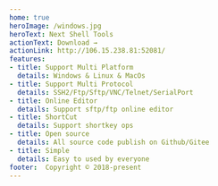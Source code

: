 ```yaml
---
home: true
heroImage: /windows.jpg
heroText: Next Shell Tools
actionText: Download →
actionLink: http://106.15.238.81:52081/
features:
- title: Support Multi Platform
  details: Windows & Linux & MacOs
- title: Support Multi Protocol
  details: SSH2/Ftp/Sftp/VNC/Telnet/SerialPort
- title: Online Editor
  details: Support sftp/ftp online editor
- title: ShortCut 
  details: Support shortkey ops
- title: Open source
  details: All source code publish on Github/Gitee
- title: Simple
  details: Easy to used by everyone
footer:  Copyright © 2018-present
---
```

